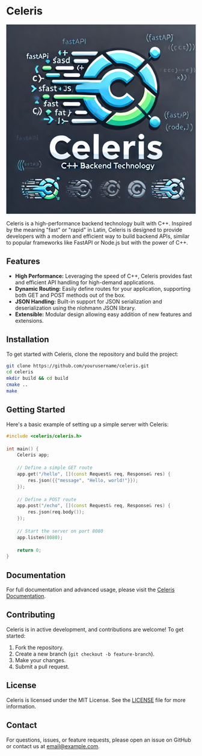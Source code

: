 # Celeris

![Celeris Logo](docs/celeris_logo.webp)

Celeris is a high-performance backend technology built with C++. Inspired by the meaning "fast" or "rapid" in Latin, Celeris is designed to provide developers with a modern and efficient way to build backend APIs, similar to popular frameworks like FastAPI or Node.js but with the power of C++.

## Features

- **High Performance:** Leveraging the speed of C++, Celeris provides fast and efficient API handling for high-demand applications.
- **Dynamic Routing:** Easily define routes for your application, supporting both GET and POST methods out of the box.
- **JSON Handling:** Built-in support for JSON serialization and deserialization using the nlohmann JSON library.
- **Extensible:** Modular design allowing easy addition of new features and extensions.

## Installation

To get started with Celeris, clone the repository and build the project:

```bash
git clone https://github.com/yourusername/celeris.git
cd celeris
mkdir build && cd build
cmake ..
make
```

## Getting Started

Here's a basic example of setting up a simple server with Celeris:

```cpp
#include <celeris/celeris.h>

int main() {
    Celeris app;

    // Define a simple GET route
    app.get("/hello", [](const Request& req, Response& res) {
        res.json({{"message", "Hello, world!"}});
    });

    // Define a POST route
    app.post("/echo", [](const Request& req, Response& res) {
        res.json(req.body());
    });

    // Start the server on port 8080
    app.listen(8080);

    return 0;
}
```

## Documentation

For full documentation and advanced usage, please visit the [Celeris Documentation](https://github.com/yourusername/celeris/wiki).

## Contributing

Celeris is in active development, and contributions are welcome! To get started:

1. Fork the repository.
2. Create a new branch (`git checkout -b feature-branch`).
3. Make your changes.
4. Submit a pull request.

## License

Celeris is licensed under the MIT License. See the [LICENSE](LICENSE) file for more information.

## Contact

For questions, issues, or feature requests, please open an issue on GitHub or contact us at [email@example.com](mailto:email@example.com).
